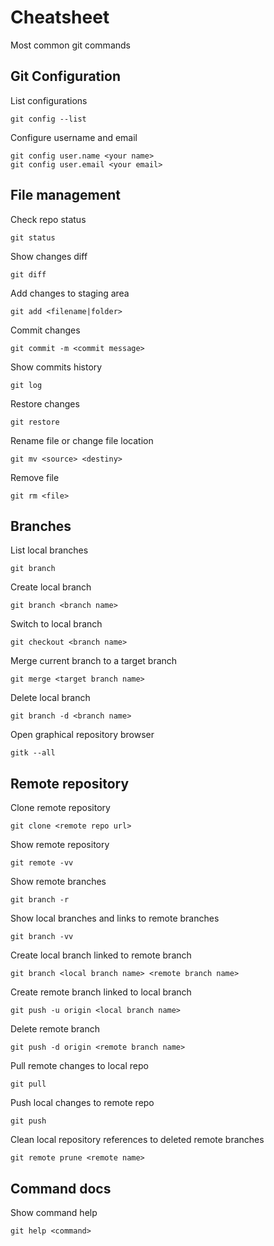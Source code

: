 # Cheatsheet

Most common git commands

## Git Configuration
List configurations
```
git config --list
```

Configure username and email
```
git config user.name <your name>
git config user.email <your email>
```

## File management
Check repo status
```
git status
```

Show changes diff
```
git diff
```

Add changes to staging area
```
git add <filename|folder>
```

Commit changes
```
git commit -m <commit message>
```

Show commits history
```
git log
```

Restore changes
```
git restore
```

Rename file or change file location
```
git mv <source> <destiny>
```

Remove file
```
git rm <file>
```

## Branches
List local branches
```
git branch
```

Create local branch
```
git branch <branch name>
```

Switch to local branch
```
git checkout <branch name>
```

Merge current branch to a target branch
```
git merge <target branch name>
```

Delete local branch
```
git branch -d <branch name>
```

Open graphical repository browser
```
gitk --all
```

## Remote repository
Clone remote repository
```
git clone <remote repo url>
```

Show remote repository
```
git remote -vv
```

Show remote branches
```
git branch -r
```

Show local branches and links to remote branches
```
git branch -vv
```

Create local branch linked to remote branch
```
git branch <local branch name> <remote branch name>
```

Create remote branch linked to local branch
```
git push -u origin <local branch name>
```

Delete remote branch
```
git push -d origin <remote branch name>
```

Pull remote changes to local repo
```
git pull
```

Push local changes to remote repo
```
git push
```

Clean local repository references to deleted remote branches
```
git remote prune <remote name>
```

## Command docs
Show command help
```
git help <command>
```